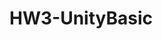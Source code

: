 # HW3-UnityBasic
 
[]([https://github.com/GameDev-K-G/1-2-3-/blob/main/formal-elements.md](https://gamedevk-g.itch.io/))
